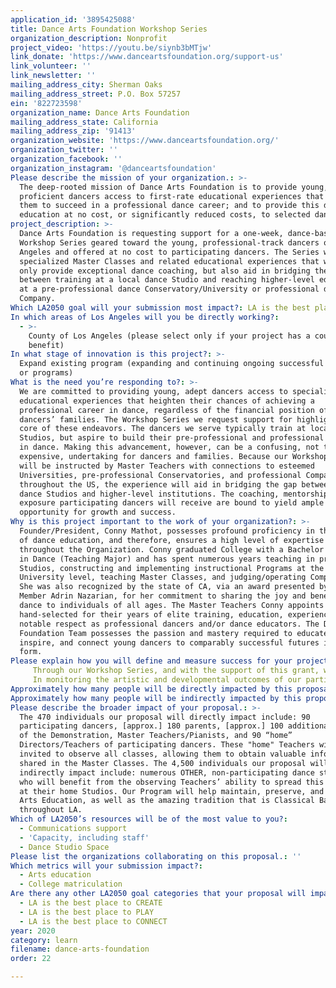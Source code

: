 ```yaml
---
application_id: '3895425088'
title: Dance Arts Foundation Workshop Series
organization_description: Nonprofit
project_video: 'https://youtu.be/siynb3bMTjw'
link_donate: 'https://www.danceartsfoundation.org/support-us'
link_volunteer: ''
link_newsletter: ''
mailing_address_city: Sherman Oaks
mailing_address_street: P.O. Box 57257
ein: '822723598'
organization_name: Dance Arts Foundation
mailing_address_state: California
mailing_address_zip: '91413'
organization_website: 'https://www.danceartsfoundation.org/'
organization_twitter: ''
organization_facebook: ''
organization_instagram: '@danceartsfoundation'
Please describe the mission of your organization.: >-
  The deep-rooted mission of Dance Arts Foundation is to provide young,
  proficient dancers access to first-rate educational experiences that prepare
  them to succeed in a professional dance career; and to provide this degree of
  education at no cost, or significantly reduced costs, to selected dancers.
project_description: >-
  Dance Arts Foundation is requesting support for a one-week, dance-based
  Workshop Series geared toward the young, professional-track dancers of Los
  Angeles and offered at no cost to participating dancers. The Series will offer
  specialized Master Classes and related educational experiences that will not
  only provide exceptional dance coaching, but also aid in bridging the gap
  between training at a local dance Studio and reaching higher-level education
  at a pre-professional dance Conservatory/University or professional dance
  Company.
Which LA2050 goal will your submission most impact?: LA is the best place to LEARN
In which areas of Los Angeles will you be directly working?:
  - >-
    County of Los Angeles (please select only if your project has a countywide
    benefit)
In what stage of innovation is this project?: >-
  Expand existing program (expanding and continuing ongoing successful projects
  or programs)
What is the need you’re responding to?: >-
  We are committed to providing young, adept dancers access to specialized
  educational experiences that heighten their chances of achieving a
  professional career in dance, regardless of the financial position of said
  dancers’ families. The Workshop Series we request support for highlights the
  core of these endeavors. The dancers we serve typically train at local dance
  Studios, but aspire to build their pre-professional and professional careers
  in dance. Making this advancement, however, can be a confusing, not to mention
  expensive, undertaking for dancers and families. Because our Workshop classes
  will be instructed by Master Teachers with connections to esteemed
  Universities, pre-professional Conservatories, and professional Companies
  throughout the US, the experience will aid in bridging the gap between local
  dance Studios and higher-level institutions. The coaching, mentorship, and
  exposure participating dancers will receive are bound to yield ample
  opportunity for growth and success.
Why is this project important to the work of your organization?: >-
  Founder/President, Conny Mathot, possesses profound proficiency in the field
  of dance education, and therefore, ensures a high level of expertise is upheld
  throughout the Organization. Conny graduated College with a Bachelor of Arts
  in Dance (Teaching Major) and has spent numerous years teaching in private
  Studios, constructing and implementing instructional Programs at the
  University level, teaching Master Classes, and judging/operating Competitions.
  She was also recognized by the state of CA, via an award presented by Assembly
  Member Adrin Nazarian, for her commitment to sharing the joy and benefits of
  dance to individuals of all ages. The Master Teachers Conny appoints are
  hand-selected for their years of elite training, education, experience, and
  notable respect as professional dancers and/or dance educators. The Dance Arts
  Foundation Team possesses the passion and mastery required to educate,
  inspire, and connect young dancers to comparably successful futures in the art
  form.
Please explain how you will define and measure success for your project.: |2-
     Through our Workshop Series, and with the support of this grant, we seek to provide social-emotional, creative, constructive, and extensively valuable experiences for young dancers, both in the short-term and long-term. In the short-term, we strive to unite various dancers from throughout LA, allowing young, like-minded individuals to build relationships with and gain inspiration from one another, while simultaneously receiving coaching from Master Teachers in a uniquely intimate and nurturing environment. For the long-term, we trust the Workshop Series will help build the futures of participating dancers by granting them the opportunity to make lasting connections with Master Teachers closely affiliated with the Nation’s leading dance Conservatories, Universities, and Companies. In turn, the Master Teachers will have the opportunity to recruit these ambitious, able dancers for such higher-level places of education and work.
     In monitoring the artistic and developmental outcomes of our participants, the observable dance-related growth they achieve by way of our Workshop Series will provide clear insight into the effectiveness of our work. Our Master Teachers will work with participants on a daily basis, over the course of one full week, and thus, continually assess dancers’ progress and utilize their expertise in the field of dance education to encourage increased levels of individually-appropriate development throughout the course of the Workshop Series. In monitoring the overall response from our Program, we will utilize formal interviews and emailed questionnaires, through which Program participants, and Dance Studio Directors/Teachers affiliated with these participants, will be offered the opportunity to share their viewpoints regarding the strengths of our Program, as well as potential areas for growth.
Approximately how many people will be directly impacted by this proposal?: '470'
Approximately how many people will be indirectly impacted by this proposal?: '4500'
Please describe the broader impact of your proposal.: >-
  The 470 individuals our proposal will directly impact include: 90
  participating dancers, [approx.] 180 parents, [approx.] 100 additional viewers
  of the Demonstration, Master Teachers/Pianists, and 90 “home”
  Directors/Teachers of participating dancers. These "home" Teachers will be
  invited to observe all classes, allowing them to obtain valuable information
  shared in the Master Classes. The 4,500 individuals our proposal will
  indirectly impact include: numerous OTHER, non-participating dance students
  who will benefit from the observing Teachers’ ability to spread this knowledge
  at their home Studios. Our Program will help maintain, preserve, and ignite
  Arts Education, as well as the amazing tradition that is Classical Ballet,
  throughout LA.
Which of LA2050’s resources will be of the most value to you?:
  - Communications support
  - 'Capacity, including staff'
  - Dance Studio Space
Please list the organizations collaborating on this proposal.: ''
Which metrics will your submission impact?:
  - Arts education
  - College matriculation
Are there any other LA2050 goal categories that your proposal will impact?:
  - LA is the best place to CREATE
  - LA is the best place to PLAY
  - LA is the best place to CONNECT
year: 2020
category: learn
filename: dance-arts-foundation
order: 22

---
```

